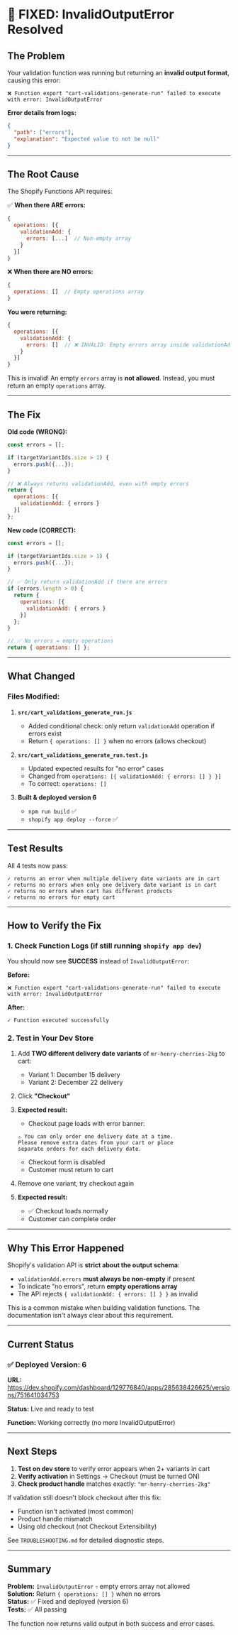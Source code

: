 # 🎉 FIXED: InvalidOutputError Resolved

## The Problem

Your validation function was running but returning an **invalid output format**, causing this error:

```
❌ Function export "cart-validations-generate-run" failed to execute with error: InvalidOutputError
```

**Error details from logs:**
```json
{
  "path": ["errors"],
  "explanation": "Expected value to not be null"
}
```

---

## The Root Cause

The Shopify Functions API requires:

✅ **When there ARE errors:**
```javascript
{
  operations: [{
    validationAdd: {
      errors: [...]  // Non-empty array
    }
  }]
}
```

❌ **When there are NO errors:**
```javascript
{
  operations: []  // Empty operations array
}
```

**You were returning:**
```javascript
{
  operations: [{
    validationAdd: {
      errors: []  // ❌ INVALID: Empty errors array inside validationAdd
    }
  }]
}
```

This is invalid! An empty `errors` array is **not allowed**. Instead, you must return an empty `operations` array.

---

## The Fix

**Old code (WRONG):**
```javascript
const errors = [];

if (targetVariantIds.size > 1) {
  errors.push({...});
}

// ❌ Always returns validationAdd, even with empty errors
return { 
  operations: [{
    validationAdd: { errors }
  }]
};
```

**New code (CORRECT):**
```javascript
const errors = [];

if (targetVariantIds.size > 1) {
  errors.push({...});
}

// ✅ Only return validationAdd if there are errors
if (errors.length > 0) {
  return { 
    operations: [{
      validationAdd: { errors }
    }]
  };
}

// ✅ No errors = empty operations
return { operations: [] };
```

---

## What Changed

### Files Modified:

1. **`src/cart_validations_generate_run.js`**
   - Added conditional check: only return `validationAdd` operation if errors exist
   - Return `{ operations: [] }` when no errors (allows checkout)

2. **`src/cart_validations_generate_run.test.js`**
   - Updated expected results for "no error" cases
   - Changed from `operations: [{ validationAdd: { errors: [] } }]`
   - To correct: `operations: []`

3. **Built & deployed version 6**
   - `npm run build` ✅
   - `shopify app deploy --force` ✅

---

## Test Results

All 4 tests now pass:

```
✓ returns an error when multiple delivery date variants are in cart
✓ returns no errors when only one delivery date variant is in cart  
✓ returns no errors when cart has different products
✓ returns no errors for empty cart
```

---

## How to Verify the Fix

### 1. Check Function Logs (if still running `shopify app dev`)

You should now see **SUCCESS** instead of `InvalidOutputError`:

**Before:**
```
❌ Function export "cart-validations-generate-run" failed to execute with error: InvalidOutputError
```

**After:**
```
✓ Function executed successfully
```

### 2. Test in Your Dev Store

1. Add **TWO different delivery date variants** of `mr-henry-cherries-2kg` to cart:
   - Variant 1: December 15 delivery
   - Variant 2: December 22 delivery

2. Click **"Checkout"**

3. **Expected result:**
   - Checkout page loads with error banner:
   ```
   ⚠️ You can only order one delivery date at a time. 
   Please remove extra dates from your cart or place 
   separate orders for each delivery date.
   ```
   - Checkout form is disabled
   - Customer must return to cart

4. Remove one variant, try checkout again

5. **Expected result:**
   - ✅ Checkout loads normally
   - Customer can complete order

---

## Why This Error Happened

Shopify's validation API is **strict about the output schema**:

- `validationAdd.errors` **must always be non-empty** if present
- To indicate "no errors", return **empty operations array**
- The API rejects `{ validationAdd: { errors: [] } }` as invalid

This is a common mistake when building validation functions. The documentation isn't always clear about this requirement.

---

## Current Status

### ✅ Deployed Version: 6

**URL:** https://dev.shopify.com/dashboard/129776840/apps/285638426625/versions/751641034753

**Status:** Live and ready to test

**Function:** Working correctly (no more InvalidOutputError)

---

## Next Steps

1. **Test on dev store** to verify error appears when 2+ variants in cart
2. **Verify activation** in Settings → Checkout (must be turned ON)
3. **Check product handle** matches exactly: `"mr-henry-cherries-2kg"`

If validation still doesn't block checkout after this fix:
- Function isn't activated (most common)
- Product handle mismatch
- Using old checkout (not Checkout Extensibility)

See `TROUBLESHOOTING.md` for detailed diagnostic steps.

---

## Summary

**Problem:** `InvalidOutputError` - empty errors array not allowed  
**Solution:** Return `{ operations: [] }` when no errors  
**Status:** ✅ Fixed and deployed (version 6)  
**Tests:** ✅ All passing  

The function now returns valid output in both success and error cases.
